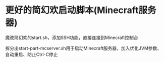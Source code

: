 # 更好的简幻欢启动脚本(Minecraft服务器)

魔改简幻欢的start.sh，添加SSH功能，直接连接到Minecraft控制台

拆分出start-part-mcserver.sh用于启动Minecraft服务器，加入优化JVM参数、自动重启、防止Ctrl-C停止
